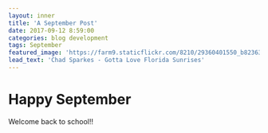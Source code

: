 ```yaml
---
layout: inner
title: 'A September Post'
date: 2017-09-12 8:59:00
categories: blog development
tags: September
featured_image: 'https://farm9.staticflickr.com/8210/29360401550_b82363570f_k_d.jpg'
lead_text: 'Chad Sparkes - Gotta Love Florida Sunrises'
---
```


Happy September
========

Welcome back to school!!

